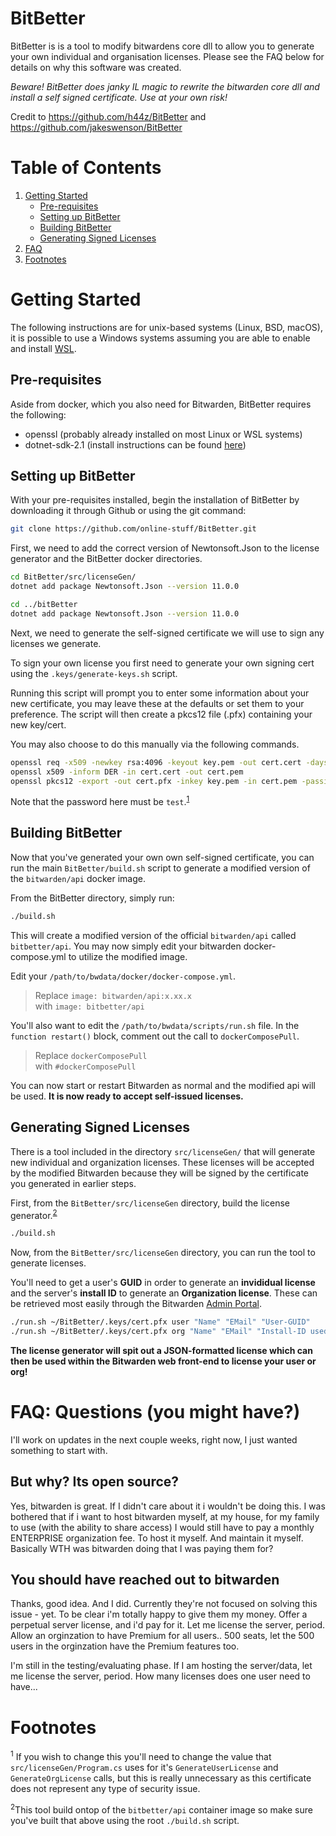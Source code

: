 # BitBetter

BitBetter is is a tool to modify bitwardens core dll to allow you to generate your own individual and organisation licenses. Please see the FAQ below for details on why this software was created.

_Beware! BitBetter does janky IL magic to rewrite the bitwarden core dll and install a self signed certificate. Use at your own risk!_

Credit to https://github.com/h44z/BitBetter and https://github.com/jakeswenson/BitBetter 

# Table of Contents
1. [Getting Started](#gettingstarted)
    + [Pre-requisites](#prereq)
    + [Setting up BitBetter](#setup)
    + [Building BitBetter](#building)
    + [Generating Signed Licenses](#generating)
2. [FAQ](#faq)
3. [Footnotes](#footnotes)

# Getting Started <a name=#gettingstarted></a>
The following instructions are for unix-based systems (Linux, BSD, macOS), it is possible to use a Windows systems assuming you are able to enable and install [WSL](https://docs.microsoft.com/en-us/windows/wsl/install-win10).

## Pre-requisites <a name=#prereq></a>
Aside from docker, which you also need for Bitwarden, BitBetter requires the following:

* openssl (probably already installed on most Linux or WSL systems)
* dotnet-sdk-2.1 (install instructions can be found [here](https://dotnet.microsoft.com/download/linux-package-manager/rhel/sdk-2.1.604))

## Setting up BitBetter <a name=#setup></a>
With your pre-requisites installed, begin the installation of BitBetter by downloading it through Github or using the git command:

```bash
git clone https://github.com/online-stuff/BitBetter.git
```

First, we need to add the correct version of Newtonsoft.Json to the license generator and the BitBetter docker directories.

```bash
cd BitBetter/src/licenseGen/
dotnet add package Newtonsoft.Json --version 11.0.0 

cd ../bitBetter
dotnet add package Newtonsoft.Json --version 11.0.0 
```

Next, we need to generate the self-signed certificate we will use to sign any licenses we generate.

To sign your own license you first need to generate your own signing cert using the `.keys/generate-keys.sh` script.

Running this script will prompt you to enter some information about your new certificate, you may leave these at the defaults or set them to your preference. The script will then create a pkcs12 file (.pfx) containing your new key/cert.

You may also choose to do this manually via the following commands.

```bash
openssl req -x509 -newkey rsa:4096 -keyout key.pem -out cert.cert -days 36500 -outform DER -passout pass:test
openssl x509 -inform DER -in cert.cert -out cert.pem
openssl pkcs12 -export -out cert.pfx -inkey key.pem -in cert.pem -passin pass:test -passout pass:test
```

Note that the password here must be `test`.<sup>[1](#f1)</sup>

## Building BitBetter <a name=#building></a>

Now that you've generated your own own self-signed certificate, you can run the main `BitBetter/build.sh` script to generate a modified version of the `bitwarden/api` docker image.

From the BitBetter directory, simply run:
```bash
./build.sh
```

This will create a modified version of the official `bitwarden/api` called `bitbetter/api`. You may now simply edit your bitwarden docker-compose.yml to utilize the modified image.

Edit your  `/path/to/bwdata/docker/docker-compose.yml`.

> Replace `image: bitwarden/api:x.xx.x`<br>with `image: bitbetter/api`

You'll also want to edit the `/path/to/bwdata/scripts/run.sh` file. In the `function restart()` block, comment out the call to `dockerComposePull`.

> Replace `dockerComposePull`<br>with `#dockerComposePull`

You can now start or restart Bitwarden as normal and the modified api will be used. <b>It is now ready to accept self-issued licenses.</b>

## Generating Signed Licenses <a name=#generating></a>

There is a tool included in the directory `src/licenseGen/` that will generate new individual and organization licenses. These licenses will be accepted by the modified Bitwarden because they will be signed by the certificate you generated in earlier steps.

First, from the `BitBetter/src/licenseGen` directory, build the license generator.<sup>[2](#f2)</sup>

```bash
./build.sh
```

Now, from the `BitBetter/src/licenseGen` directory, you can run the tool to generate licenses.

You'll need to get a user's <b>GUID</b> in order to generate an <b>invididual license</b> and the server's <b>install ID</b> to generate an <b>Organization license</b>. These can be retrieved most easily through the Bitwarden [Admin Portal](https://help.bitwarden.com/article/admin-portal/).

```bash
./run.sh ~/BitBetter/.keys/cert.pfx user "Name" "EMail" "User-GUID"
./run.sh ~/BitBetter/.keys/cert.pfx org "Name" "EMail" "Install-ID used to install the server"
```

<b>The license generator will spit out a JSON-formatted license which can then be used within the Bitwarden web front-end to license your user or org!</b>

# FAQ: Questions (you might have?) <a name=#faq></a>

I'll work on updates in the next couple weeks, right now, I just wanted something to start with.

## But why? Its open source?

Yes, bitwarden is great. If I didn't care about it i wouldn't be doing this.
I was bothered that if i want to host bitwarden myself, at my house, 
for my family to use (with the ability to share access) I would still have to pay a monthly ENTERPRISE organization fee.
To host it myself. And maintain it myself. Basically WTH was bitwarden doing that I was paying them for?

## You should have reached out to bitwarden

Thanks, good idea. And I did. Currently they're not focused on solving this issue - yet. 
To be clear i'm totally happy to give them my money. Offer a perpetual server license, and i'd pay for it.  Let me license the server, period.  Allow an orginzation to have Premium for all users..  500 seats, let the 500 users in the orginzation have the Premium features too.

I'm still in the testing/evaluating phase.  If I am hosting the server/data, let me license the server, period.  How many licenses does one user need to have...

# Footnotes <a name=#footnotes></a>

<a name="#f1"><sup>1</sup></a> If you wish to change this you'll need to change the value that `src/licenseGen/Program.cs` uses for it's `GenerateUserLicense` and `GenerateOrgLicense` calls, but this is really unnecessary as this certificate does not represent any type of security issue.

<a name="#f2"><sup>2</sup></a>This tool build ontop of the `bitbetter/api` container image so make sure you've built that above using the root `./build.sh` script.